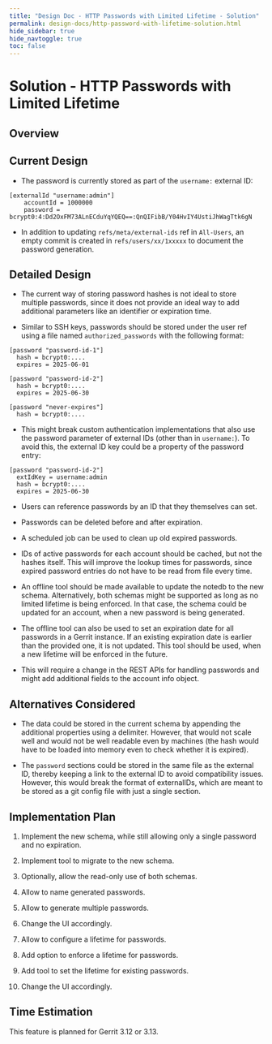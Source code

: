 ```yaml
---
title: "Design Doc - HTTP Passwords with Limited Lifetime - Solution"
permalink: design-docs/http-password-with-lifetime-solution.html
hide_sidebar: true
hide_navtoggle: true
toc: false
---
```


# Solution - HTTP Passwords with Limited Lifetime

## <a id="overview"> Overview


## <a id="overview"> Current Design

* The password is currently stored as part of the `username:` external ID:

```
[externalId "username:admin"]
	accountId = 1000000
	password = bcrypt0:4:Dd2OxFM73ALnECduYqYQEQ==:QnQIFibB/Y04HvIY4UstiJhWagTtk6gN
```

* In addition to updating `refs/meta/external-ids` ref in `All-Users`, an empty
  commit is created in `refs/users/xx/1xxxxx` to document the password generation.

## <a id="detailed-design"> Detailed Design

* The current way of storing password hashes is not ideal to store multiple
  passwords, since it does not provide an ideal way to add additional parameters
  like an identifier or expiration time.

* Similar to SSH keys, passwords should be stored under the user ref using a file
  named `authorized_passwords` with the following format:

```
[password "password-id-1"]
  hash = bcrypt0:....
  expires = 2025-06-01

[password "password-id-2"]
  hash = bcrypt0:....
  expires = 2025-06-30

[password "never-expires"]
  hash = bcrypt0:....
```

* This might break custom authentication implementations that also use the
  password parameter of external IDs (other than in `username:`). To avoid this,
  the external ID key could be a property of the password entry:

```
[password "password-id-2"]
  extIdKey = username:admin
  hash = bcrypt0:....
  expires = 2025-06-30
```

* Users can reference passwords by an ID that they themselves can set.

* Passwords can be deleted before and after expiration.

* A scheduled job can be used to clean up old expired passwords.

* IDs of active passwords for each account should be cached, but not the hashes
  itself. This will improve the lookup times for passwords, since expired
  password entries do not have to be read from file every time.

* An offline tool should be made available to update the notedb to the new
  schema. Alternatively, both schemas might be supported as long as no limited
  lifetime is being enforced. In that case, the schema could be updated for an
  account, when a new password is being generated.

* The offline tool can also be used to set an expiration date for all passwords
  in a Gerrit instance. If an existing expiration date is earlier than the
  provided one, it is not updated. This tool should be used, when a new lifetime
  will be enforced in the future.

* This will require a change in the REST APIs for handling passwords and might
  add additional fields to the account info object.


## <a id="alternatives-considered"> Alternatives Considered

* The data could be stored in the current schema by appending the additional
  properties using a delimiter. However, that would not scale well and would
  not be well readable even by machines (the hash would have to be loaded into
  memory even to check whether it is expired).

* The `password` sections could be stored in the same file as the external ID,
  thereby keeping a link to the external ID to avoid compatibility issues.
  However, this would break the format of externalIDs, which are meant to be
  stored as a git config file with just a single section.

## <a id="implementation-plan"> Implementation Plan

1) Implement the new schema, while still allowing only a single password and no
   expiration.

2) Implement tool to migrate to the new schema.

3) Optionally, allow the read-only use of both schemas.

4) Allow to name generated passwords.

5) Allow to generate multiple passwords.

6) Change the UI accordingly.

7) Allow to configure a lifetime for passwords.

8) Add option to enforce a lifetime for passwords.

9)  Add tool to set the lifetime for existing passwords.
    
10) Change the UI accordingly.


## <a id="time-estimation"> Time Estimation

This feature is planned for Gerrit 3.12 or 3.13.
